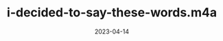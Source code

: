 ---
title: "i-decided-to-say-these-words.m4a"
type: spoken
spoken: "/assets/spoken/i-decided-to-say-these-words/i-decided-to-say-these-words.m4a"
date: 2023-04-14
---